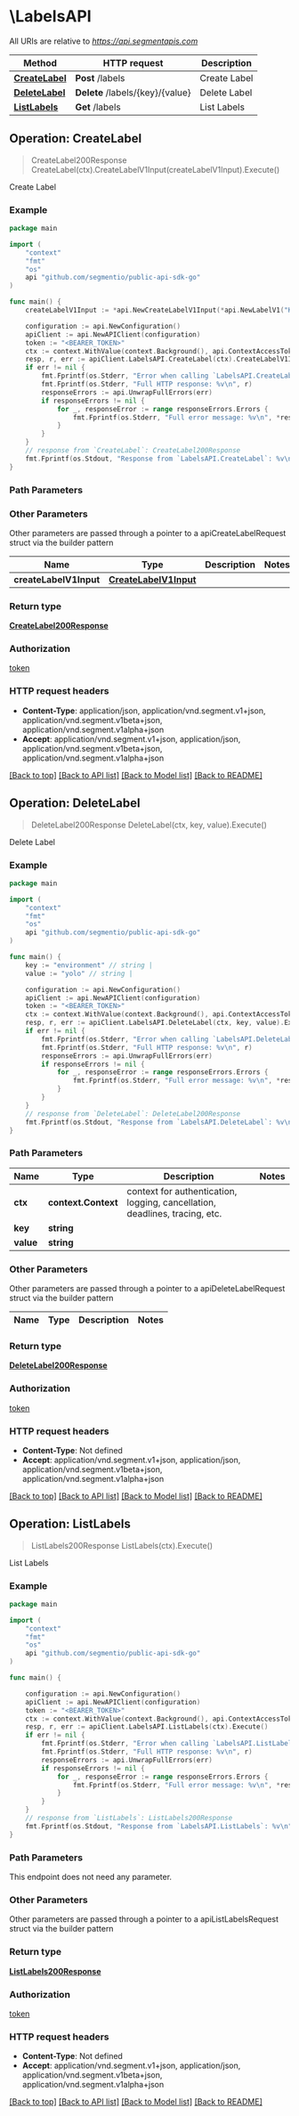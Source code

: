# \LabelsAPI

All URIs are relative to *https://api.segmentapis.com*

Method | HTTP request | Description
------------- | ------------- | -------------
[**CreateLabel**](LabelsAPI.md#CreateLabel) | **Post** /labels | Create Label
[**DeleteLabel**](LabelsAPI.md#DeleteLabel) | **Delete** /labels/{key}/{value} | Delete Label
[**ListLabels**](LabelsAPI.md#ListLabels) | **Get** /labels | List Labels



## Operation: CreateLabel

> CreateLabel200Response CreateLabel(ctx).CreateLabelV1Input(createLabelV1Input).Execute()

Create Label



### Example

```go
package main

import (
    "context"
    "fmt"
    "os"
    api "github.com/segmentio/public-api-sdk-go"
)

func main() {
    createLabelV1Input := *api.NewCreateLabelV1Input(*api.NewLabelV1("Key_example", "Value_example")) // CreateLabelV1Input | 

    configuration := api.NewConfiguration()
    apiClient := api.NewAPIClient(configuration)
    token := "<BEARER_TOKEN>"
    ctx := context.WithValue(context.Background(), api.ContextAccessToken, token)
    resp, r, err := apiClient.LabelsAPI.CreateLabel(ctx).CreateLabelV1Input(createLabelV1Input).Execute()
    if err != nil {
        fmt.Fprintf(os.Stderr, "Error when calling `LabelsAPI.CreateLabel``: %v\n", err)
        fmt.Fprintf(os.Stderr, "Full HTTP response: %v\n", r)
        responseErrors := api.UnwrapFullErrors(err)
        if responseErrors != nil {
            for _, responseError := range responseErrors.Errors {
                fmt.Fprintf(os.Stderr, "Full error message: %v\n", *responseError.Message)
            }
        }
    }
    // response from `CreateLabel`: CreateLabel200Response
    fmt.Fprintf(os.Stdout, "Response from `LabelsAPI.CreateLabel`: %v\n", resp.GetData())
}
```

### Path Parameters



### Other Parameters

Other parameters are passed through a pointer to a apiCreateLabelRequest struct via the builder pattern


Name | Type | Description  | Notes
------------- | ------------- | ------------- | -------------
 **createLabelV1Input** | [**CreateLabelV1Input**](CreateLabelV1Input.md) |  | 

### Return type

[**CreateLabel200Response**](CreateLabel200Response.md)

### Authorization

[token](../README.md#token)

### HTTP request headers

- **Content-Type**: application/json, application/vnd.segment.v1+json, application/vnd.segment.v1beta+json, application/vnd.segment.v1alpha+json
- **Accept**: application/vnd.segment.v1+json, application/json, application/vnd.segment.v1beta+json, application/vnd.segment.v1alpha+json

[[Back to top]](#) [[Back to API list]](../README.md#documentation-for-api-endpoints)
[[Back to Model list]](../README.md#documentation-for-models)
[[Back to README]](../README.md)


## Operation: DeleteLabel

> DeleteLabel200Response DeleteLabel(ctx, key, value).Execute()

Delete Label



### Example

```go
package main

import (
    "context"
    "fmt"
    "os"
    api "github.com/segmentio/public-api-sdk-go"
)

func main() {
    key := "environment" // string | 
    value := "yolo" // string | 

    configuration := api.NewConfiguration()
    apiClient := api.NewAPIClient(configuration)
    token := "<BEARER_TOKEN>"
    ctx := context.WithValue(context.Background(), api.ContextAccessToken, token)
    resp, r, err := apiClient.LabelsAPI.DeleteLabel(ctx, key, value).Execute()
    if err != nil {
        fmt.Fprintf(os.Stderr, "Error when calling `LabelsAPI.DeleteLabel``: %v\n", err)
        fmt.Fprintf(os.Stderr, "Full HTTP response: %v\n", r)
        responseErrors := api.UnwrapFullErrors(err)
        if responseErrors != nil {
            for _, responseError := range responseErrors.Errors {
                fmt.Fprintf(os.Stderr, "Full error message: %v\n", *responseError.Message)
            }
        }
    }
    // response from `DeleteLabel`: DeleteLabel200Response
    fmt.Fprintf(os.Stdout, "Response from `LabelsAPI.DeleteLabel`: %v\n", resp.GetData())
}
```

### Path Parameters


Name | Type | Description  | Notes
------------- | ------------- | ------------- | -------------
**ctx** | **context.Context** | context for authentication, logging, cancellation, deadlines, tracing, etc.
**key** | **string** |  | 
**value** | **string** |  | 

### Other Parameters

Other parameters are passed through a pointer to a apiDeleteLabelRequest struct via the builder pattern


Name | Type | Description  | Notes
------------- | ------------- | ------------- | -------------



### Return type

[**DeleteLabel200Response**](DeleteLabel200Response.md)

### Authorization

[token](../README.md#token)

### HTTP request headers

- **Content-Type**: Not defined
- **Accept**: application/vnd.segment.v1+json, application/json, application/vnd.segment.v1beta+json, application/vnd.segment.v1alpha+json

[[Back to top]](#) [[Back to API list]](../README.md#documentation-for-api-endpoints)
[[Back to Model list]](../README.md#documentation-for-models)
[[Back to README]](../README.md)


## Operation: ListLabels

> ListLabels200Response ListLabels(ctx).Execute()

List Labels



### Example

```go
package main

import (
    "context"
    "fmt"
    "os"
    api "github.com/segmentio/public-api-sdk-go"
)

func main() {

    configuration := api.NewConfiguration()
    apiClient := api.NewAPIClient(configuration)
    token := "<BEARER_TOKEN>"
    ctx := context.WithValue(context.Background(), api.ContextAccessToken, token)
    resp, r, err := apiClient.LabelsAPI.ListLabels(ctx).Execute()
    if err != nil {
        fmt.Fprintf(os.Stderr, "Error when calling `LabelsAPI.ListLabels``: %v\n", err)
        fmt.Fprintf(os.Stderr, "Full HTTP response: %v\n", r)
        responseErrors := api.UnwrapFullErrors(err)
        if responseErrors != nil {
            for _, responseError := range responseErrors.Errors {
                fmt.Fprintf(os.Stderr, "Full error message: %v\n", *responseError.Message)
            }
        }
    }
    // response from `ListLabels`: ListLabels200Response
    fmt.Fprintf(os.Stdout, "Response from `LabelsAPI.ListLabels`: %v\n", resp.GetData())
}
```

### Path Parameters

This endpoint does not need any parameter.

### Other Parameters

Other parameters are passed through a pointer to a apiListLabelsRequest struct via the builder pattern


### Return type

[**ListLabels200Response**](ListLabels200Response.md)

### Authorization

[token](../README.md#token)

### HTTP request headers

- **Content-Type**: Not defined
- **Accept**: application/vnd.segment.v1+json, application/json, application/vnd.segment.v1beta+json, application/vnd.segment.v1alpha+json

[[Back to top]](#) [[Back to API list]](../README.md#documentation-for-api-endpoints)
[[Back to Model list]](../README.md#documentation-for-models)
[[Back to README]](../README.md)

